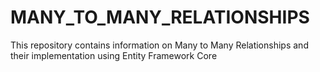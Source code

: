 # MANY_TO_MANY_RELATIONSHIPS
This repository contains information on Many to Many Relationships and their implementation using Entity Framework Core
